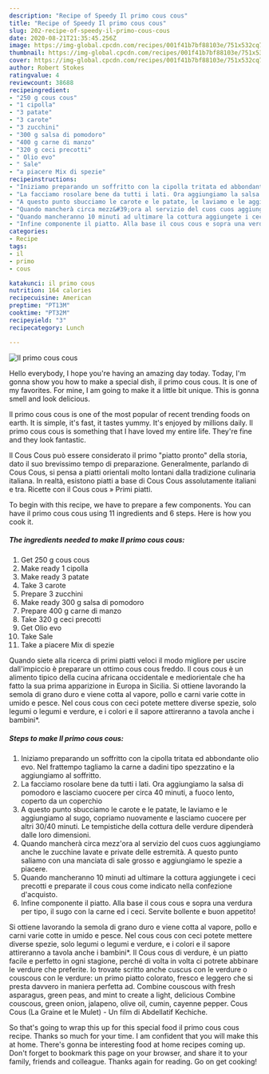 ```yaml
---
description: "Recipe of Speedy Il primo cous cous"
title: "Recipe of Speedy Il primo cous cous"
slug: 202-recipe-of-speedy-il-primo-cous-cous
date: 2020-08-21T21:35:45.256Z
image: https://img-global.cpcdn.com/recipes/001f41b7bf88103e/751x532cq70/il-primo-cous-cous-recipe-main-photo.jpg
thumbnail: https://img-global.cpcdn.com/recipes/001f41b7bf88103e/751x532cq70/il-primo-cous-cous-recipe-main-photo.jpg
cover: https://img-global.cpcdn.com/recipes/001f41b7bf88103e/751x532cq70/il-primo-cous-cous-recipe-main-photo.jpg
author: Robert Stokes
ratingvalue: 4
reviewcount: 38688
recipeingredient:
- "250 g cous cous"
- "1 cipolla"
- "3 patate"
- "3 carote"
- "3 zucchini"
- "300 g salsa di pomodoro"
- "400 g carne di manzo"
- "320 g ceci precotti"
- " Olio evo"
- " Sale"
- "a piacere Mix di spezie"
recipeinstructions:
- "Iniziamo preparando un soffritto con la cipolla tritata ed abbondante olio evo. Nel frattempo tagliamo la carne a dadini tipo spezzatino e la aggiungiamo al soffritto."
- "La facciamo rosolare bene da tutti i lati. Ora aggiungiamo la salsa di pomodoro e lasciamo cuocere per circa 40 minuti, a fuoco lento, coperto da un coperchio"
- "A questo punto sbucciamo le carote e le patate, le laviamo e le aggiungiamo al sugo, copriamo nuovamente e lasciamo cuocere per altri 30/40 minuti. Le tempistiche della cottura delle verdure dipenderà dalle loro dimensioni."
- "Quando mancherà circa mezz&#39;ora al servizio del cuos cuos aggiungiamo anche le zucchine lavate e private delle estremità. A questo punto saliamo con una manciata di sale grosso e aggiungiamo le spezie a piacere."
- "Quando mancheranno 10 minuti ad ultimare la cottura aggiungete i ceci precotti e preparate il cous cous come indicato nella confezione d&#39;acquisto."
- "Infine componente il piatto. Alla base il cous cous e sopra una verdura per tipo, il sugo con la carne ed i ceci. Servite bollente e buon appetito!"
categories:
- Recipe
tags:
- il
- primo
- cous

katakunci: il primo cous 
nutrition: 164 calories
recipecuisine: American
preptime: "PT13M"
cooktime: "PT32M"
recipeyield: "3"
recipecategory: Lunch

---
```



![Il primo cous cous](https://img-global.cpcdn.com/recipes/001f41b7bf88103e/751x532cq70/il-primo-cous-cous-recipe-main-photo.jpg)

Hello everybody, I hope you're having an amazing day today. Today, I'm gonna show you how to make a special dish, il primo cous cous. It is one of my favorites. For mine, I am going to make it a little bit unique. This is gonna smell and look delicious.

Il primo cous cous is one of the most popular of recent trending foods on earth. It is simple, it's fast, it tastes yummy. It's enjoyed by millions daily. Il primo cous cous is something that I have loved my entire life. They're fine and they look fantastic.

Il Cous Cous può essere considerato il primo &#34;piatto pronto&#34; della storia, dato il suo brevissimo tempo di preparazione. Generalmente, parlando di Cous Cous, si pensa a piatti orientali molto lontani dalla tradizione culinaria italiana. In realtà, esistono piatti a base di Cous Cous assolutamente italiani e tra. Ricette con il Cous cous » Primi piatti.


To begin with this recipe, we have to prepare a few components. You can have il primo cous cous using 11 ingredients and 6 steps. Here is how you cook it.

<!--inarticleads1-->

##### The ingredients needed to make Il primo cous cous:

1. Get 250 g cous cous
1. Make ready 1 cipolla
1. Make ready 3 patate
1. Take 3 carote
1. Prepare 3 zucchini
1. Make ready 300 g salsa di pomodoro
1. Prepare 400 g carne di manzo
1. Take 320 g ceci precotti
1. Get  Olio evo
1. Take  Sale
1. Take a piacere Mix di spezie


Quando siete alla ricerca di primi piatti veloci il modo migliore per uscire dall&#39;impiccio è preparare un ottimo cous cous freddo. Il cous cous è un alimento tipico della cucina africana occidentale e mediorientale che ha fatto la sua prima apparizione in Europa in Sicilia. Si ottiene lavorando la semola di grano duro e viene cotta al vapore, pollo e carni varie cotte in umido e pesce. Nel cous cous con ceci potete mettere diverse spezie, solo legumi o legumi e verdure, e i colori e il sapore attireranno a tavola anche i bambini*. 

<!--inarticleads2-->

##### Steps to make Il primo cous cous:

1. Iniziamo preparando un soffritto con la cipolla tritata ed abbondante olio evo. Nel frattempo tagliamo la carne a dadini tipo spezzatino e la aggiungiamo al soffritto.
1. La facciamo rosolare bene da tutti i lati. Ora aggiungiamo la salsa di pomodoro e lasciamo cuocere per circa 40 minuti, a fuoco lento, coperto da un coperchio
1. A questo punto sbucciamo le carote e le patate, le laviamo e le aggiungiamo al sugo, copriamo nuovamente e lasciamo cuocere per altri 30/40 minuti. Le tempistiche della cottura delle verdure dipenderà dalle loro dimensioni.
1. Quando mancherà circa mezz&#39;ora al servizio del cuos cuos aggiungiamo anche le zucchine lavate e private delle estremità. A questo punto saliamo con una manciata di sale grosso e aggiungiamo le spezie a piacere.
1. Quando mancheranno 10 minuti ad ultimare la cottura aggiungete i ceci precotti e preparate il cous cous come indicato nella confezione d&#39;acquisto.
1. Infine componente il piatto. Alla base il cous cous e sopra una verdura per tipo, il sugo con la carne ed i ceci. Servite bollente e buon appetito!


Si ottiene lavorando la semola di grano duro e viene cotta al vapore, pollo e carni varie cotte in umido e pesce. Nel cous cous con ceci potete mettere diverse spezie, solo legumi o legumi e verdure, e i colori e il sapore attireranno a tavola anche i bambini*. Il Cous cous di verdure, è un piatto facile e perfetto in ogni stagione, perché di volta in volta ci potrete abbinare le verdure che preferite. lo trovate scritto anche cuscus con le verdure o couscous con le verdure: un primo piatto colorato, fresco e leggero che si presta davvero in maniera perfetta ad. Combine couscous with fresh asparagus, green peas, and mint to create a light, delicious Combine couscous, green onion, jalapeno, olive oil, cumin, cayenne pepper. Cous Cous (La Graine et le Mulet) - Un film di Abdellatif Kechiche. 

So that's going to wrap this up for this special food il primo cous cous recipe. Thanks so much for your time. I am confident that you will make this at home. There's gonna be interesting food at home recipes coming up. Don't forget to bookmark this page on your browser, and share it to your family, friends and colleague. Thanks again for reading. Go on get cooking!
